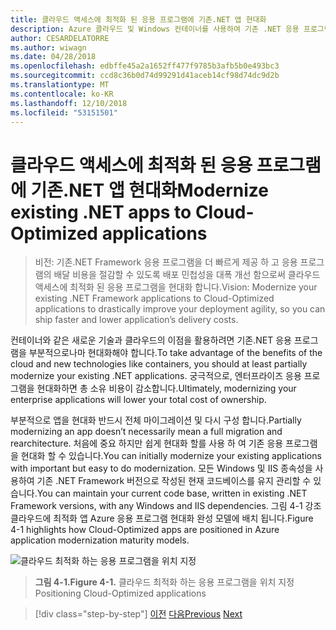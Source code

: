 ```yaml
---
title: 클라우드 액세스에 최적화 된 응용 프로그램에 기존.NET 앱 현대화
description: Azure 클라우드 및 Windows 컨테이너를 사용하여 기존 .NET 응용 프로그램 현대화
author: CESARDELATORRE
ms.author: wiwagn
ms.date: 04/28/2018
ms.openlocfilehash: edbffe45a2a1652ff477f9785b3afb5b0e493bc3
ms.sourcegitcommit: ccd8c36b0d74d99291d41aceb14cf98d74dc9d2b
ms.translationtype: MT
ms.contentlocale: ko-KR
ms.lasthandoff: 12/10/2018
ms.locfileid: "53151501"
---
```

# <a name="modernize-existing-net-apps-to-cloud-optimized-applications"></a><span data-ttu-id="78b70-103">클라우드 액세스에 최적화 된 응용 프로그램에 기존.NET 앱 현대화</span><span class="sxs-lookup"><span data-stu-id="78b70-103">Modernize existing .NET apps to Cloud-Optimized applications</span></span>

> <span data-ttu-id="78b70-104">비전: 기존.NET Framework 응용 프로그램을 더 빠르게 제공 하 고 응용 프로그램의 배달 비용을 절감할 수 있도록 배포 민첩성을 대폭 개선 함으로써 클라우드 액세스에 최적화 된 응용 프로그램을 현대화 합니다.</span><span class="sxs-lookup"><span data-stu-id="78b70-104">Vision: Modernize your existing .NET Framework applications to Cloud-Optimized applications to drastically improve your deployment agility, so you can ship faster and lower application’s delivery costs.</span></span>

<span data-ttu-id="78b70-105">컨테이너와 같은 새로운 기술과 클라우드의 이점을 활용하려면 기존.NET 응용 프로그램을 부분적으로나마 현대화해야 합니다.</span><span class="sxs-lookup"><span data-stu-id="78b70-105">To take advantage of the benefits of the cloud and new technologies like containers, you should at least partially modernize your existing .NET applications.</span></span> <span data-ttu-id="78b70-106">궁극적으로, 엔터프라이즈 응용 프로그램을 현대화하면 총 소유 비용이 감소합니다.</span><span class="sxs-lookup"><span data-stu-id="78b70-106">Ultimately, modernizing your enterprise applications will lower your total cost of ownership.</span></span>

<span data-ttu-id="78b70-107">부분적으로 앱을 현대화 반드시 전체 마이그레이션 및 다시 구성 합니다.</span><span class="sxs-lookup"><span data-stu-id="78b70-107">Partially modernizing an app doesn’t necessarily mean a full migration and rearchitecture.</span></span> <span data-ttu-id="78b70-108">처음에 중요 하지만 쉽게 현대화 할를 사용 하 여 기존 응용 프로그램을 현대화 할 수 있습니다.</span><span class="sxs-lookup"><span data-stu-id="78b70-108">You can initially modernize your existing applications with important but easy to do modernization.</span></span> <span data-ttu-id="78b70-109">모든 Windows 및 IIS 종속성을 사용하여 기존 .NET Framework 버전으로 작성된 현재 코드베이스를 유지 관리할 수 있습니다.</span><span class="sxs-lookup"><span data-stu-id="78b70-109">You can maintain your current code base, written in existing .NET Framework versions, with any Windows and IIS dependencies.</span></span> <span data-ttu-id="78b70-110">그림 4-1 강조 클라우드에 최적화 앱 Azure 응용 프로그램 현대화 완성 모델에 배치 됩니다.</span><span class="sxs-lookup"><span data-stu-id="78b70-110">Figure 4-1 highlights how Cloud-Optimized apps are positioned in Azure application modernization maturity models.</span></span>

![클라우드 최적화 하는 응용 프로그램을 위치 지정](./media/image1.png)

> <span data-ttu-id="78b70-112">**그림 4-1.**</span><span class="sxs-lookup"><span data-stu-id="78b70-112">**Figure 4-1.**</span></span> <span data-ttu-id="78b70-113">클라우드 최적화 하는 응용 프로그램을 위치 지정</span><span class="sxs-lookup"><span data-stu-id="78b70-113">Positioning Cloud-Optimized applications</span></span>

>[!div class="step-by-step"]
><span data-ttu-id="78b70-114">[이전](../migrate-your-relational-databases-to-azure.md)
>[다음](reasons-to-modernize-existing-net-apps-to-cloud-optimized-applications.md)</span><span class="sxs-lookup"><span data-stu-id="78b70-114">[Previous](../migrate-your-relational-databases-to-azure.md)
[Next](reasons-to-modernize-existing-net-apps-to-cloud-optimized-applications.md)</span></span>